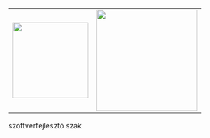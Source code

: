 <table>
  <tr>
    <td><img src="pictures/cat.png" width="150"/></td>
    <td><img src="pictures/astra.png" width="200"/></td>

  </tr>
</table>

<p>szoftverfejlesztő szak</p>
